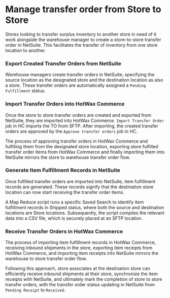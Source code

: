 # Manage transfer order from Store to Store

Stores looking to transfer surplus inventory to another store in need of it work alongside the warehouse manager to create a store-to-store transfer order in NetSuite. This facilitates the transfer of inventory from one store location to another.

### Export Created Transfer Orders from NetSuite

Warehouse managers create transfer orders in NetSuite, specifying the source location as the designated store and the destination location as also a store. These transfer orders are automatically assigned a `Pending Fulfillment` status.

### Import Transfer Orders into HotWax Commerce

Once the store to store transfer orders are created and exported from NetSuite, they are imported into HotWax Commerce. `Import Transfer Order` job in HC imports the TO from SFTP. After importing, the created transfer orders are approved by the `Approve transfer orders` job in HC.

The process of approving transfer orders in HotWax Commerce and fulfilling them from the designated store location, exporting store fulfilled transfer order items from HotWax Commerce and finally importing them into NetSuite mirrors the store to warehouse transfer order flow.

### Generate Item Fulfillment Records in NetSuite

Once fulfilled transfer orders are imported into NetSuite, item fulfillment records are generated. These records signify that the destination store location can now start receiving the transfer order items.

A Map Reduce script runs a specific Saved Search to identify item fulfillment records in Shipped status, where both the source and destination locations are Store locations. Subsequently, the script compiles the relevant data into a CSV file, which is securely placed at an SFTP location.

### Receive Transfer Orders in HotWax Commerce

The process of importing item fulfillment records in HotWax Commerce, receiving inbound shipments in the store, exporting item receipts from HotWax Commerce, and importing item receipts into NetSuite mirrors the warehouse to store transfer order flow.

Following this approach, store associates at the destination store can efficiently receive inbound shipments at their store, synchronize the item receipts with NetSuite, and ultimately mark the completion of store to store transfer orders, with the transfer order status updating in NetSuite from `Pending Receipt` to `Received`.
